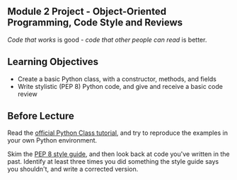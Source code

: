 ## Module 2 Project - Object-Oriented Programming, Code Style and Reviews

_Code that works_ is good - _code that other people can read_ is better.

## Learning Objectives
* Create a basic Python class, with a constructor, methods, and fields
* Write stylistic (PEP 8) Python code, and give and receive a basic code review

## Before Lecture
Read the [official Python Class tutorial](https://docs.python.org/3/tutorial/classes.html), and try to reproduce the examples in your own Python environment.

Skim the [PEP 8 style guide](https://pep8.org/), and then look back at code you've written in the past. Identify at least three times you did something the style guide says you shouldn't, and write a corrected version.